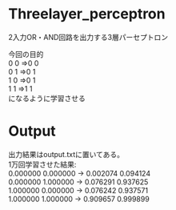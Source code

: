 # Threelayer_perceptron
2入力OR・AND回路を出力する3層パーセプトロン</br>

今回の目的</br>
0 0 =>0 0</br>
0 1 =>0 1</br>
1 0 =>0 1</br>
1 1 =>1 1</br>
になるように学習させる

# Output
出力結果はoutput.txtに置いてある。</br>
1万回学習させた結果:</br>
0.000000 0.000000 -> 0.002074 0.094124</br>
0.000000 1.000000 -> 0.076291 0.937625</br>
1.000000 0.000000 -> 0.076242 0.937571</br>
1.000000 1.000000 -> 0.909657 0.999899</br>
